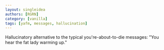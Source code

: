 ```yaml
---
layout: singleidea
authors: [RGRN]
category: [vanilla]
tags: [yafm, messages, hallucination]
---
```

Hallucinatory alternative to the typical you're-about-to-die messages: "You hear
the fat lady warming up."

